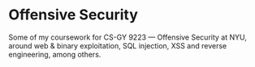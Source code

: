 # Offensive Security
Some of my coursework for CS-GY 9223 — Offensive Security at NYU, around web & binary exploitation, SQL injection, XSS and reverse engineering, among others.
